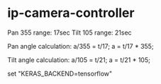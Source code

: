 # ip-camera-controller

Pan 355 range: 17sec
Tilt 105 range: 21sec

Pan angle calculation:
a/355 = t/17;
a = t/17 * 355;

Tilt angle calculation:
a/105 = t/21;
a = t/21 * 105;

set "KERAS_BACKEND=tensorflow"
